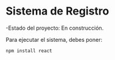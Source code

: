 <h1>  Sistema de Registro </h1>  

-Estado del proyecto: En construcción.

Para ejecutar el sistema, debes poner:

```npm install react```

